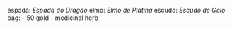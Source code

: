 espada:	*Espada do Dragão*
elmo:	*Elmo de Platina*
escudo:	*Escudo de Gelo* 
bag:
	- 50 gold
	- medicinal herb
